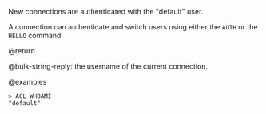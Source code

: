 New connections are authenticated with the "default" user. 

A connection can authenticate and switch users using either the `AUTH` or the `HELLO` command.

@return

@bulk-string-reply: the username of the current connection.

@examples

```
> ACL WHOAMI
"default"
```
